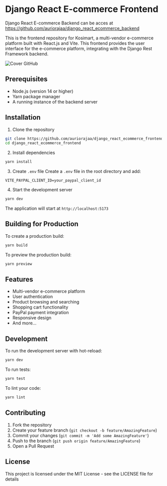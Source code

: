 # Django React E-commerce Frontend

Django React E-commerce Backend can be acces at https://github.com/auriorajaa/django_react_ecommerce_backend

This is the frontend repository for Kosimart, a multi-vendor e-commerce platform built with React.js and Vite. This frontend provides the user interface for the e-commerce platform, integrating with the Django Rest Framework backend.

![Cover GitHub](https://github.com/user-attachments/assets/cc1538fb-9610-4826-b034-7ffdc06132aa)

## Prerequisites

- Node.js (version 14 or higher)
- Yarn package manager
- A running instance of the backend server

## Installation

1. Clone the repository
```bash
git clone https://github.com/auriorajaa/django_react_ecommerce_frontend.git
cd django_react_ecommerce_frontend
```

2. Install dependencies
```bash
yarn install
```

3. Create `.env` file
Create a `.env` file in the root directory and add:
```
VITE_PAYPAL_CLIENT_ID=your_paypal_client_id
```

4. Start the development server
```bash
yarn dev
```

The application will start at `http://localhost:5173`

## Building for Production

To create a production build:
```bash
yarn build
```

To preview the production build:
```bash
yarn preview
```

## Features

- Multi-vendor e-commerce platform
- User authentication
- Product browsing and searching
- Shopping cart functionality
- PayPal payment integration
- Responsive design
- And more...

## Development

To run the development server with hot-reload:
```bash
yarn dev
```

To run tests:
```bash
yarn test
```

To lint your code:
```bash
yarn lint
```

## Contributing

1. Fork the repository
2. Create your feature branch (`git checkout -b feature/AmazingFeature`)
3. Commit your changes (`git commit -m 'Add some AmazingFeature'`)
4. Push to the branch (`git push origin feature/AmazingFeature`)
5. Open a Pull Request

## License

This project is licensed under the MIT License - see the LICENSE file for details
